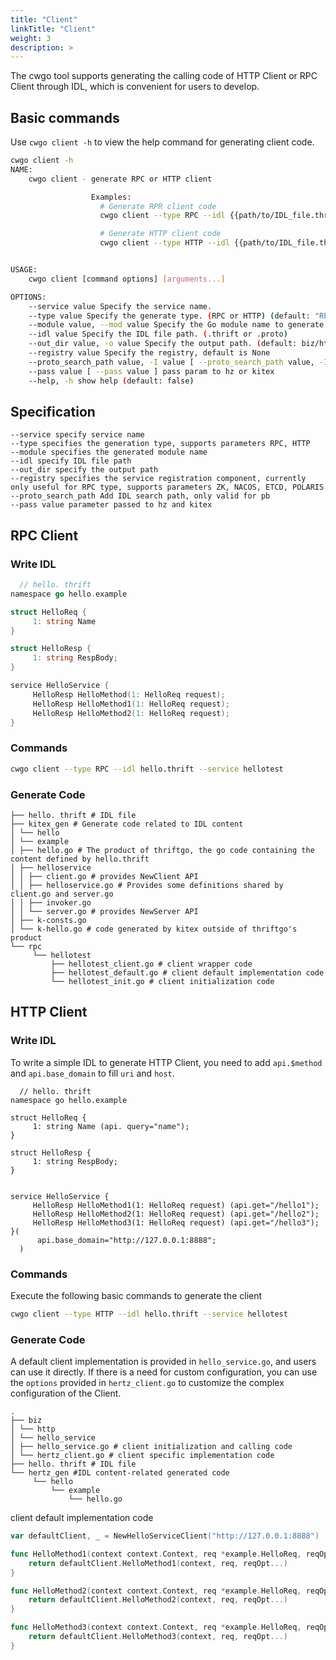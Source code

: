 ```yaml
---
title: "Client"
linkTitle: "Client"
weight: 3
description: >
---
```


The cwgo tool supports generating the calling code of HTTP Client or RPC Client through IDL, which is convenient for users to develop.

## Basic commands

Use `cwgo client -h` to view the help command for generating client code.

```sh
cwgo client -h
NAME:
    cwgo client - generate RPC or HTTP client

                  Examples:
                    # Generate RPR client code
                    cwgo client --type RPC --idl {{path/to/IDL_file.thrift}} --service {{svc_name}}

                    # Generate HTTP client code
                    cwgo client --type HTTP --idl {{path/to/IDL_file.thrift}} --service {{svc_name}}


USAGE:
    cwgo client [command options] [arguments...]

OPTIONS:
    --service value Specify the service name.
    --type value Specify the generate type. (RPC or HTTP) (default: "RPC")
    --module value, --mod value Specify the Go module name to generate go.mod.
    --idl value Specify the IDL file path. (.thrift or .proto)
    --out_dir value, -o value Specify the output path. (default: biz/http)
    --registry value Specify the registry, default is None
    --proto_search_path value, -I value [ --proto_search_path value, -I value ] Add an IDL search path for includes. (Valid only if idl is protobuf)
    --pass value [ --pass value ] pass param to hz or kitex
    --help, -h show help (default: false)
```

## Specification

```console
--service specify service name
--type specifies the generation type, supports parameters RPC, HTTP
--module specifies the generated module name
--idl specify IDL file path
--out_dir specify the output path
--registry specifies the service registration component, currently only useful for RPC type, supports parameters ZK, NACOS, ETCD, POLARIS
--proto_search_path Add IDL search path, only valid for pb
--pass value parameter passed to hz and kitex
```

## RPC Client

### Write IDL

```go
  // hello. thrift
namespace go hello.example

struct HelloReq {
     1: string Name
}

struct HelloResp {
     1: string RespBody;
}

service HelloService {
     HelloResp HelloMethod(1: HelloReq request);
     HelloResp HelloMethod1(1: HelloReq request);
     HelloResp HelloMethod2(1: HelloReq request);
}
```

### Commands

```sh
cwgo client --type RPC --idl hello.thrift --service hellotest
```

### Generate Code

```console
├── hello. thrift # IDL file
├── kitex_gen # Generate code related to IDL content
│ └── hello
│ └── example
│ ├── hello.go # The product of thriftgo, the go code containing the content defined by hello.thrift
│ ├── helloservice
│ │ ├── client.go # provides NewClient API
│ │ ├── helloservice.go # Provides some definitions shared by client.go and server.go
│ │ ├── invoker.go
│ │ └── server.go # provides NewServer API
│ ├── k-consts.go
│ └── k-hello.go # code generated by kitex outside of thriftgo's product
└── rpc
     └── hellotest
         ├── hellotest_client.go # client wrapper code
         ├── hellotest_default.go # client default implementation code
         └── hellotest_init.go # client initialization code
```

## HTTP Client

### Write IDL

To write a simple IDL to generate HTTP Client, you need to add `api.$method` and `api.base_domain` to fill `uri` and `host`.

```thrift
  // hello. thrift
namespace go hello.example

struct HelloReq {
     1: string Name (api. query="name");
}

struct HelloResp {
     1: string RespBody;
}


service HelloService {
     HelloResp HelloMethod1(1: HelloReq request) (api.get="/hello1");
     HelloResp HelloMethod2(1: HelloReq request) (api.get="/hello2");
     HelloResp HelloMethod3(1: HelloReq request) (api.get="/hello3");
}(
      api.base_domain="http://127.0.0.1:8888";
  )
```

### Commands

Execute the following basic commands to generate the client

```sh
cwgo client --type HTTP --idl hello.thrift --service hellotest
```

### Generate Code

A default client implementation is provided in `hello_service.go`, and users can use it directly. If there is a need for custom configuration, you can use the `options` provided in `hertz_client.go` to customize the complex configuration of the Client.

```console
.
├── biz
│ └── http
│ └── hello_service
│ ├── hello_service.go # client initialization and calling code
│ └── hertz_client.go # client specific implementation code
├── hello. thrift # IDL file
└── hertz_gen #IDL content-related generated code
     └── hello
         └── example
             └── hello.go
```

client default implementation code

```go
var defaultClient, _ = NewHelloServiceClient("http://127.0.0.1:8888")

func HelloMethod1(context context.Context, req *example.HelloReq, reqOpt ...config.RequestOption) (resp *example.HelloResp, rawResponse *protocol.Response, err error) {
    return defaultClient.HelloMethod1(context, req, reqOpt...)
}

func HelloMethod2(context context.Context, req *example.HelloReq, reqOpt ...config.RequestOption) (resp *example.HelloResp, rawResponse *protocol.Response, err error) {
    return defaultClient.HelloMethod2(context, req, reqOpt...)
}

func HelloMethod3(context context.Context, req *example.HelloReq, reqOpt ...config.RequestOption) (resp *example.HelloResp, rawResponse *protocol.Response, err error) {
    return defaultClient.HelloMethod3(context, req, reqOpt...)
}
```
